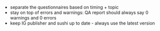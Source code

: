 * separate the questionnaires based on timing + topic
* stay on top of errors and warnings: QA report should always say 0 warnings and 0 errors
* keep IG publisher and sushi up to date - always use the latest version